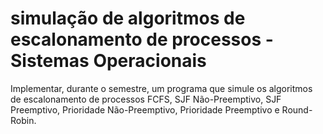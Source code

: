 # simulação de algoritmos de escalonamento de processos - Sistemas Operacionais
Implementar, durante o semestre, um programa que simule os algoritmos de escalonamento de processos FCFS, SJF Não-Preemptivo, SJF Preemptivo, Prioridade Não-Preemptivo, Prioridade Preemptivo e Round-Robin. 
